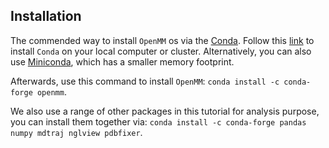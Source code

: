 Installation
------------

The commended way to install `OpenMM` os via the [Conda](https://docs.continuum.io/anaconda/install).
Follow this [link](https://docs.continuum.io/anaconda/install) to install `Conda` on your local computer or cluster.
Alternatively, you can also use [Miniconda](https://docs.conda.io/en/latest/miniconda.html), which
has a smaller memory footprint.

Afterwards, use this command to install `OpenMM`:
`conda install -c conda-forge openmm`.

We also use a range of other packages in this tutorial for analysis purpose,
you can install them together via:
`conda install -c conda-forge pandas numpy mdtraj nglview pdbfixer`.

